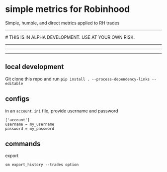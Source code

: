 # simple metrics for Robinhood
Simple, humble, and direct metrics applied to RH trades

<hr>
# THIS IS IN ALPHA DEVELOPMENT. USE AT YOUR OWN RISK.

<hr>
<hr>
<hr>

## local development

Git clone this repo and run `pip install . --process-dependency-links --editable`



## configs

in an `account.ini` file, provide username and password

```
['account']
username = my_username
password = my_password
```

## commands

export

    sm export_history --trades option
